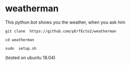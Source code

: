 # weatherman
This python bot shows you the weather, when you ask him

`git clone  https://github.com/pErfEcto2/weatherman`

`cd weatherman`

`sudo  setup.sh`

(tested on ubuntu 18.04)